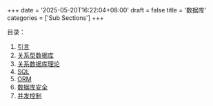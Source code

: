 +++
date = '2025-05-20T16:22:04+08:00'
draft = false
title = '数据库'
categories = ['Sub Sections']
+++

目录：

1. [引言](./introduction/index.md)
1. [关系型数据库](./relational-databases/index.md)
1. [关系数据库理论](./Relational-Database-Theory/index.md)
1. [SQL](./SQL/index.md)
1. [ORM](./ORM/index.md)
1. [数据库安全](./Database-security/index.md)
1. [并发控制](./Concurrency-control/index.md)